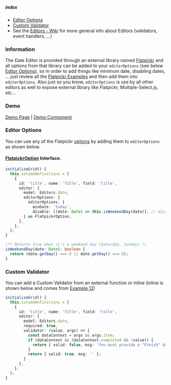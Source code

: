 ##### index
- [Editor Options](#editor-options)
- [Custom Validator](#custom-validator)
- See the [Editors - Wiki](../Editors.md) for more general info about Editors (validators, event handlers, ...)

### Information
The Date Editor is provided through an external library named [Flatpickr](https://flatpickr.js.org/examples/) and all options from that library can be added to your `editorOptions` (see below [Editor Options]()), so in order to add things like minimum date, disabling dates, ... just review all the [Flatpickr Examples](https://flatpickr.js.org/examples/) and then add them into `editorOptions`. Also just so you know, `editorOptions` is use by all other editors as well to expose external library like Flatpickr, Multiple-Select.js, etc...

### Demo
[Demo Page](https://ghiscoding.github.io/slickgrid-universal/#/example12) | [Demo Component](https://github.com/ghiscoding/slickgrid-universal/blob/master/examples/webpack-demo-vanilla-bundle/src/examples/example12.ts)

### Editor Options
You can use any of the Flatpickr [options](https://flatpickr.js.org/options/) by adding them to `editorOptions` as shown below.

#### [FlatpickrOption](https://github.com/ghiscoding/slickgrid-universal/blob/master/packages/common/src/interfaces/flatpickrOption.interface.ts) Interface.

```ts
initializeGrid() {
  this.columnDefinitions = [
    {
      id: 'title', name: 'Title', field: 'title',
      editor: {
        model: Editors.date,
        editorOptions: {
          editorOptions: {
            minDate: 'today',
            disable: [(date: Date) => this.isWeekendDay(date)], // disable weekend days (Sat, Sunday)
        } as FlatpickrOption,
      },
    },
  ];
}

/** Returns true when it's a weekend day (Saturday, Sunday) */
isWeekendDay(date: Date): boolean {
  return (date.getDay() === 0 || date.getDay() === 6);
}
```

### Custom Validator
You can add a Custom Validator from an external function or inline (inline is shown below and comes from [Example 12](https://ghiscoding.github.io/slickgrid-universal/#/example12))
```ts
initializeGrid() {
  this.columnDefinitions = [
    {
      id: 'title', name: 'Title', field: 'title',
      editor: {
        model: Editors.date,
        required: true,
        validator: (value, args) => {
          const dataContext = args && args.item;
          if (dataContext && (dataContext.completed && !value)) {
            return { valid: false, msg: 'You must provide a "Finish" date when "Completed" is checked.' };
          }
          return { valid: true, msg: '' };
        }
      },
    },
  ];
}
```